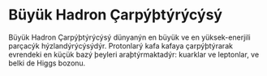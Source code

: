 # Büyük Hadron Çarpýþtýrýcýsý

Büyük Hadron Çarpýþtýrýcýsý dünyanýn en büyük ve en yüksek-enerjili parçacýk
hýzlandýrýcýsýdýr. Protonlarý kafa kafaya çarpýþtýrarak evrendeki en küçük bazý
þeyleri araþtýrmaktadýr: kuarklar ve leptonlar, ve belki de Higgs bozonu.
